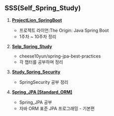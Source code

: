 ## SSS(Self_Spring_Study)

1. [**ProjectLion_SpringBoot**](https://github.com/yoon-youngjin/SSS/tree/main/ProjectLion_SpringBoot)
    - 프로젝트 라이언:The Origin: Java Spring Boot
    - 1주차 ~ 10주차 정리 

2. [**Selp_Spring_Study**](https://github.com/yoon-youngjin/SSS/tree/main/Selp_Spring_Study)
   - cheese10yun/spring-jpa-best-practices
   - 각 챕터를 공부하며 정리

3. [**Study_Spring_Security**](https://github.com/yoon-youngjin/SSS/tree/main/Study_Spring_Security)
   - SpringSecurity 공부 정리

4. [**Spring_JPA [Standard_ORM]**](https://github.com/yoon-youngjin/SSS/tree/main/Spring_JPA%20%5BStandard_ORM%5D)
   - Spring_JPA 공부
   - 자바 ORM 표준 JPA 프로그래밍 - 기본편
